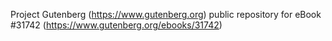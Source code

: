 Project Gutenberg (https://www.gutenberg.org) public repository for eBook #31742 (https://www.gutenberg.org/ebooks/31742)
